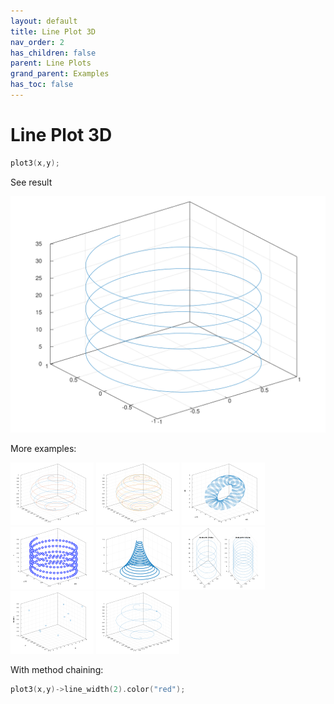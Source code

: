 ```yaml
---
layout: default
title: Line Plot 3D
nav_order: 2
has_children: false
parent: Line Plots
grand_parent: Examples
has_toc: false
---
```

# Line Plot 3D

```cpp
plot3(x,y);
```


See result
    
[![example_plot3_1](../line_plot/plot3/plot3_1.svg)](../../../examples/line_plot/plot3/plot3_1.cpp)

More examples:
    
[![example_plot3_2](../line_plot/plot3/plot3_2_thumb.png)](../../../examples/line_plot/plot3/plot3_2.cpp)  [![example_plot3_3](../line_plot/plot3/plot3_3_thumb.png)](../../../examples/line_plot/plot3/plot3_3.cpp)  [![example_plot3_4](../line_plot/plot3/plot3_4_thumb.png)](../../../examples/line_plot/plot3/plot3_4.cpp)  [![example_plot3_5](../line_plot/plot3/plot3_5_thumb.png)](../../../examples/line_plot/plot3/plot3_5.cpp)  [![example_plot3_7](../line_plot/plot3/plot3_7_thumb.png)](../../../examples/line_plot/plot3/plot3_7.cpp)  [![example_plot3_8](../line_plot/plot3/plot3_8_thumb.png)](../../../examples/line_plot/plot3/plot3_8.cpp)  [![example_plot3_9](../line_plot/plot3/plot3_9_thumb.png)](../../../examples/line_plot/plot3/plot3_9.cpp)  [![example_plot3_10](../line_plot/plot3/plot3_10_thumb.png)](../../../examples/line_plot/plot3/plot3_10.cpp)


With method chaining:

```cpp
plot3(x,y)->line_width(2).color("red");
```



